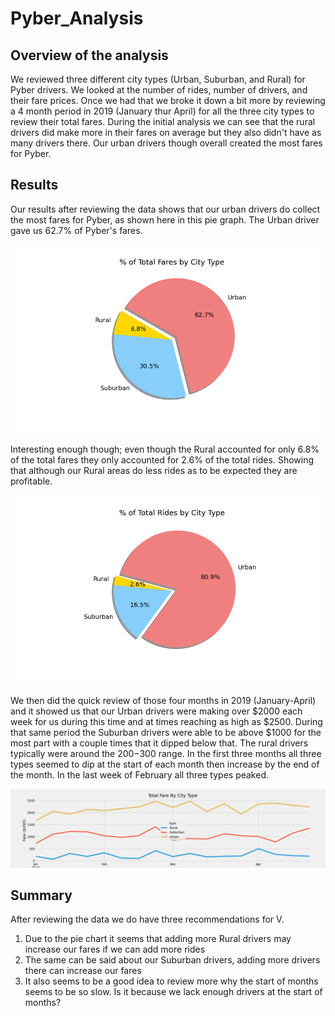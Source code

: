 # Pyber_Analysis

## Overview of the analysis

We reviewed three different city types (Urban, Suburban, and Rural) for Pyber drivers.  We looked at the number of rides, number of drivers,
and their fare prices.  Once we had that we broke it down a bit more by reviewing a 4 month period in 2019 (January thur April) for all 
the three city types to review their total fares. During the initial analysis we can see that the rural drivers did make more in
their fares on average but they also didn't have as many drivers there.  Our urban drivers though overall created the most fares
for Pyber.

## Results

Our results after reviewing the data shows that our urban drivers do collect the most fares for Pyber, as shown here in this pie
graph. The Urban driver gave us 62.7% of Pyber's fares.   

![](analysis/Fig5.png)

Interesting enough though; even though the Rural accounted for only 6.8% of the total fares they only accounted for 2.6% of
the total rides.  Showing that although our Rural areas do less rides as to be expected they are profitable.  

![](analysis/Fig7.png)

We then did the quick review of those four months in 2019 (January-April) and it showed us that our Urban drivers were making 
over $2000 each week for us during this time and at times reaching as high as $2500.  During that same period the Suburban
drivers were able to be above $1000 for the most part with a couple times that it dipped below that.  The rural drivers typically
were around the $200-$300 range.  In the first three months all three types seemed to dip at the start of each month then increase 
by the end of the month. In the last week of February all three types peaked.  

![](analysis/Pyber_fare_summary.png)

## Summary

After reviewing the data we do have three recommendations for V. 

1. Due to the pie chart it seems that adding more Rural drivers may increase our fares if we can add more rides
2. The same can be said about our Suburban drivers, adding more drivers there can increase our fares
3. It also seems to be a good idea to review more why the start of months seems to be so slow.  Is it because we lack
enough drivers at the start of months? 
